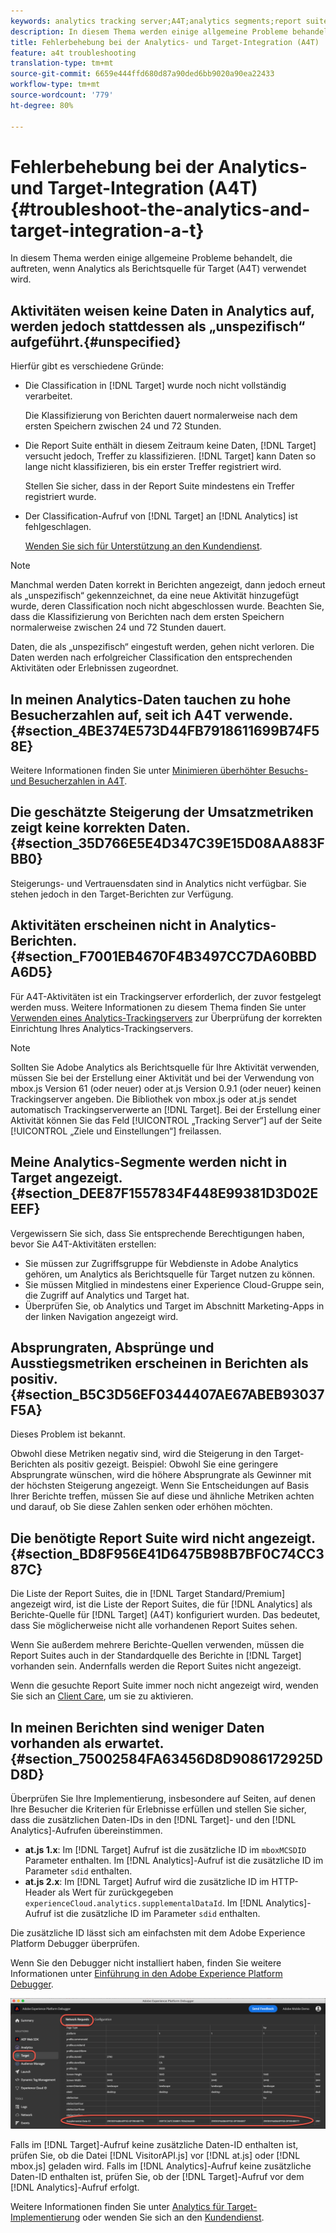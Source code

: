 ```yaml
---
keywords: analytics tracking server;A4T;analytics segments;report suites;incorrect data;orphaned;sdid;VisitorAPI.js;mboxMCSDID;phantom;unspecified
description: In diesem Thema werden einige allgemeine Probleme behandelt, die auftreten, wenn Analytics als Berichtsquelle für Target (A4T) verwendet wird.
title: Fehlerbehebung bei der Analytics- und Target-Integration (A4T)
feature: a4t troubleshooting
translation-type: tm+mt
source-git-commit: 6659e444ffd680d87a90ded6bb9020a90ea22433
workflow-type: tm+mt
source-wordcount: '779'
ht-degree: 80%

---
```



# Fehlerbehebung bei der Analytics- und Target-Integration (A4T){#troubleshoot-the-analytics-and-target-integration-a-t}

In diesem Thema werden einige allgemeine Probleme behandelt, die auftreten, wenn Analytics als Berichtsquelle für Target (A4T) verwendet wird.

## Aktivitäten weisen keine Daten in Analytics auf, werden jedoch stattdessen als „unspezifisch“ aufgeführt.{#unspecified}

Hierfür gibt es verschiedene Gründe:

* Die Classification in [!DNL Target] wurde noch nicht vollständig verarbeitet.

   Die Klassifizierung von Berichten dauert normalerweise nach dem ersten Speichern zwischen 24 und 72 Stunden.

* Die Report Suite enthält in diesem Zeitraum keine Daten, [!DNL Target] versucht jedoch, Treffer zu klassifizieren. [!DNL Target] kann Daten so lange nicht klassifizieren, bis ein erster Treffer registriert wird.

   Stellen Sie sicher, dass in der Report Suite mindestens ein Treffer registriert wurde.

* Der Classification-Aufruf von [!DNL Target] an [!DNL Analytics] ist fehlgeschlagen.

   [Wenden Sie sich für Unterstützung an den Kundendienst](/help/cmp-resources-and-contact-information.md#reference_ACA3391A00EF467B87930A450050077C).

>[!NOTE]
>
>Manchmal werden Daten korrekt in Berichten angezeigt, dann jedoch erneut als „unspezifisch“ gekennzeichnet, da eine neue Aktivität hinzugefügt wurde, deren Classification noch nicht abgeschlossen wurde. Beachten Sie, dass die Klassifizierung von Berichten nach dem ersten Speichern normalerweise zwischen 24 und 72 Stunden dauert.
>
>Daten, die als „unspezifisch“ eingestuft werden, gehen nicht verloren. Die Daten werden nach erfolgreicher Classification den entsprechenden Aktivitäten oder Erlebnissen zugeordnet.

## In meinen Analytics-Daten tauchen zu hohe Besucherzahlen auf, seit ich A4T verwende.   {#section_4BE374E573D44FB7918611699B74F58E}

Weitere Informationen finden Sie unter [Minimieren überhöhter Besuchs- und Besucherzahlen in A4T](/help/c-integrating-target-with-mac/a4t/c-a4t-troubleshooting/minimizing-inflated-visit-and-visitor-counts-a4t.md#concept_A515C2DE126E44B6AD97754C2C6D5235).

## Die geschätzte Steigerung der Umsatzmetriken zeigt keine korrekten Daten. {#section_35D766E5E4D347C39E15D08AA883FBB0}

Steigerungs- und Vertrauensdaten sind in Analytics nicht verfügbar. Sie stehen jedoch in den Target-Berichten zur Verfügung.

## Aktivitäten erscheinen nicht in Analytics-Berichten.   {#section_F7001EB4670F4B3497CC7DA60BBDA6D5}

Für A4T-Aktivitäten ist ein Trackingserver erforderlich, der zuvor festgelegt werden muss. Weitere Informationen zu diesem Thema finden Sie unter [Verwenden eines Analytics-Trackingservers](/help/c-integrating-target-with-mac/a4t/analytics-tracking-server.md#task_72077BA7E93C4A65A715A18F32228823) zur Überprüfung der korrekten Einrichtung Ihres Analytics-Trackingservers.

>[!NOTE]
>
>Sollten Sie Adobe Analytics als Berichtsquelle für Ihre Aktivität verwenden, müssen Sie bei der Erstellung einer Aktivität und bei der Verwendung von mbox.js Version 61 (oder neuer) oder at.js Version 0.9.1 (oder neuer) keinen Trackingserver angeben. Die Bibliothek von mbox.js oder at.js sendet automatisch Trackingserverwerte an [!DNL Target]. Bei der Erstellung einer Aktivität können Sie das Feld [!UICONTROL „Tracking Server“] auf der Seite [!UICONTROL „Ziele und Einstellungen“] freilassen.

## Meine Analytics-Segmente werden nicht in Target angezeigt.   {#section_DEE87F1557834F448E99381D3D02EEEF}

Vergewissern Sie sich, dass Sie entsprechende Berechtigungen haben, bevor Sie A4T-Aktivitäten erstellen:

* Sie müssen zur Zugriffsgruppe für Webdienste in Adobe Analytics gehören, um Analytics als Berichtsquelle für Target nutzen zu können.
* Sie müssen Mitglied in mindestens einer Experience Cloud-Gruppe sein, die Zugriff auf Analytics und Target hat.
* Überprüfen Sie, ob Analytics und Target im Abschnitt Marketing-Apps in der linken Navigation angezeigt wird.

## Absprungraten, Absprünge und Ausstiegsmetriken erscheinen in Berichten als positiv.   {#section_B5C3D56EF0344407AE67ABEB93037F5A}

Dieses Problem ist bekannt.

Obwohl diese Metriken negativ sind, wird die Steigerung in den Target-Berichten als positiv gezeigt. Beispiel: Obwohl Sie eine geringere Absprungrate wünschen, wird die höhere Absprungrate als Gewinner mit der höchsten Steigerung angezeigt. Wenn Sie Entscheidungen auf Basis Ihrer Berichte treffen, müssen Sie auf diese und ähnliche Metriken achten und darauf, ob Sie diese Zahlen senken oder erhöhen möchten.

## Die benötigte Report Suite wird nicht angezeigt. {#section_BD8F956E41D6475B98B7BF0C74CC387C}

Die Liste der Report Suites, die in [!DNL Target Standard/Premium] angezeigt wird, ist die Liste der Report Suites, die für [!DNL Analytics] als Berichte-Quelle für [!DNL Target] (A4T) konfiguriert wurden. Das bedeutet, dass Sie möglicherweise nicht alle vorhandenen Report Suites sehen.

Wenn Sie außerdem mehrere Berichte-Quellen verwenden, müssen die Report Suites auch in der Standardquelle des Berichte in [!DNL Target] vorhanden sein. Andernfalls werden die Report Suites nicht angezeigt.

Wenn die gesuchte Report Suite immer noch nicht angezeigt wird, wenden Sie sich an [Client Care](/help/cmp-resources-and-contact-information.md#reference_ACA3391A00EF467B87930A450050077C), um sie zu aktivieren.

## In meinen Berichten sind weniger Daten vorhanden als erwartet. {#section_75002584FA63456D8D9086172925DD8D}

Überprüfen Sie Ihre Implementierung, insbesondere auf Seiten, auf denen Ihre Besucher die Kriterien für Erlebnisse erfüllen und stellen Sie sicher, dass die zusätzlichen Daten-IDs in den [!DNL Target]- und den [!DNL Analytics]-Aufrufen übereinstimmen.

* **at.js 1.x**: Im  [!DNL Target] Aufruf ist die zusätzliche ID im  `mboxMCSDID` Parameter enthalten. Im [!DNL Analytics]-Aufruf ist die zusätzliche ID im Parameter `sdid` enthalten.
* **at.js 2.x**: Im  [!DNL Target] Aufruf wird die zusätzliche ID im HTTP-Header als Wert für zurückgegeben  `experienceCloud.analytics.supplementalDataId`. Im [!DNL Analytics]-Aufruf ist die zusätzliche ID im Parameter `sdid` enthalten.

Die zusätzliche ID lässt sich am einfachsten mit dem Adobe Experience Platform Debugger überprüfen.

Wenn Sie den Debugger nicht installiert haben, finden Sie weitere Informationen unter [Einführung in den Adobe Experience Platform Debugger](https://experienceleague.adobe.com/docs/platform-learn/tutorials/data-ingestion/web-sdk/introduction-to-the-experience-platform-debugger.html).

![Debugger](/help/c-integrating-target-with-mac/a4t/assets/debugger.png)

Falls im [!DNL Target]-Aufruf keine zusätzliche Daten-ID enthalten ist, prüfen Sie, ob die Datei [!DNL VisitorAPI.js] vor [!DNL at.js] oder [!DNL mbox.js] geladen wird. Falls im [!DNL Analytics]-Aufruf keine zusätzliche Daten-ID enthalten ist, prüfen Sie, ob der [!DNL Target]-Aufruf vor dem [!DNL Analytics]-Aufruf erfolgt.

Weitere Informationen finden Sie unter [Analytics für Target-Implementierung](/help/c-integrating-target-with-mac/a4t/a4timplementation.md#concept_CE78750AC2A4487D8ACD9369B3EAC85A) oder wenden Sie sich an den [Kundendienst](/help/cmp-resources-and-contact-information.md#reference_ACA3391A00EF467B87930A450050077C).
